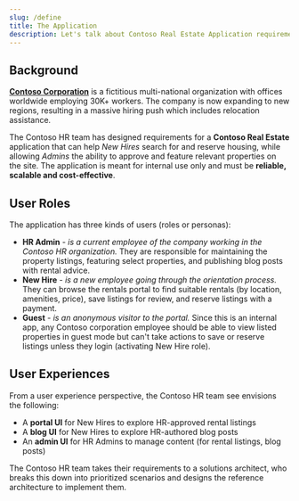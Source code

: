 ```yaml
---
slug: /define
title: The Application
description: Let's talk about Contoso Real Estate Application requirements.
---
```


## Background

[**Contoso Corporation**](https://learn.microsoft.com/en-us/microsoft-365/enterprise/contoso-overview?view=o365-worldwide) is a fictitious multi-national organization with offices worldwide employing 30K+ workers. The company is now expanding to new regions, resulting in a massive hiring push which includes relocation assistance.

The Contoso HR team has designed requirements for a **Contoso Real Estate** application that can help _New Hires_ search for and reserve housing, while allowing _Admins_ the ability to approve and feature relevant properties on the site. The application is meant for internal use only and must be **reliable, scalable and cost-effective**.

## User Roles

The application has three kinds of users (roles or personas):

- **HR Admin** - _is a current employee of the company working in the Contoso HR organization._ They are responsible for maintaining the property listings, featuring select properties, and publishing blog posts with rental advice.
- **New Hire** - _is a new employee going through the orientation process._ They can browse the rentals portal to find suitable rentals (by location, amenities, price), save listings for review, and reserve listings with a payment.
- **Guest** - _is an anonymous visitor to the portal._ Since this is an internal app, any Contoso corporation employee should be able to view listed properties in guest mode but can't take actions to save or reserve listings unless they login (activating New Hire role).

## User Experiences

From a user experience perspective, the Contoso HR team see envisions the following:

- A **portal UI** for New Hires to explore HR-approved rental listings
- A **blog UI** for New Hires to explore HR-authored blog posts
- An **admin UI** for HR Admins to manage content (for rental listings, blog posts)

The Contoso HR team takes their requirements to a solutions architect, who breaks this down into prioritized scenarios and designs the reference architecture to implement them.
